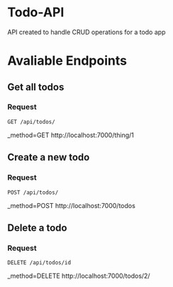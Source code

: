 # Todo-API

API created to handle CRUD operations for a todo app

# Avaliable Endpoints

## Get all todos

### Request

`GET /api/todos/`

\_method=GET http://localhost:7000/thing/1

## Create a new todo

### Request

`POST /api/todos/`

\_method=POST http://localhost:7000/todos

## Delete a todo

### Request

`DELETE /api/todos/id`

\_method=DELETE http://localhost:7000/todos/2/
